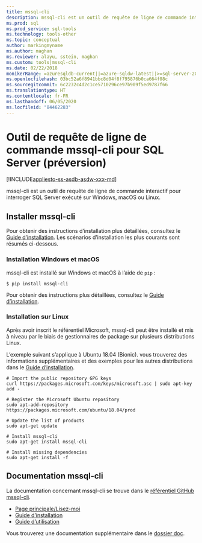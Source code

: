 ```yaml
---
title: mssql-cli
description: mssql-cli est un outil de requête de ligne de commande interactif pour SQL Server qui s’exécute sur Windows, macOS ou Linux.
ms.prod: sql
ms.prod_service: sql-tools
ms.technology: tools-other
ms.topic: conceptual
author: markingmyname
ms.author: maghan
ms.reviewer: alayu, sstein, maghan
ms.custom: tools|mssql-cli
ms.date: 02/22/2018
monikerRange: =azuresqldb-current||=azure-sqldw-latest||>=sql-server-2016||=sqlallproducts-allversions||>=sql-server-linux-2017
ms.openlocfilehash: 03bc52a6f8941bbc8d04f8f795876b0ca664f08c
ms.sourcegitcommit: 6c2232c4d2c1ce5710296ce97b909f5ed9787f66
ms.translationtype: HT
ms.contentlocale: fr-FR
ms.lasthandoff: 06/05/2020
ms.locfileid: "84462283"
---
```

# <a name="mssql-cli-command-line-query-tool-for-sql-server-preview"></a>Outil de requête de ligne de commande mssql-cli pour SQL Server (préversion)

[!INCLUDE[appliesto-ss-asdb-asdw-xxx-md](../includes/appliesto-ss-asdb-asdw-xxx-md.md)]

mssql-cli est un outil de requête de ligne de commande interactif pour interroger SQL Server exécuté sur Windows, macOS ou Linux.

## <a name="install-mssql-cli"></a>Installer mssql-cli

Pour obtenir des instructions d’installation plus détaillées, consultez le [Guide d’installation](https://github.com/dbcli/mssql-cli/tree/master/doc/installation). Les scénarios d’installation les plus courants sont résumés ci-dessous.

### <a name="windows-and-macos-installation"></a>Installation Windows et macOS

mssql-cli est installé sur Windows et macOS à l’aide de `pip` :

```$ pip install mssql-cli```

Pour obtenir des instructions plus détaillées, consultez le [Guide d’installation](https://github.com/dbcli/mssql-cli/tree/master/doc/installation).

### <a name="linux-installation"></a>Installation sur Linux

Après avoir inscrit le référentiel Microsoft, mssql-cli peut être installé et mis à niveau par le biais de gestionnaires de package sur plusieurs distributions Linux.

L’exemple suivant s’applique à Ubuntu 18.04 (Bionic). vous trouverez des informations supplémentaires et des exemples pour les autres distributions dans le [Guide d’installation](https://github.com/dbcli/mssql-cli/tree/master/doc/installation).

```
# Import the public repository GPG keys
curl https://packages.microsoft.com/keys/microsoft.asc | sudo apt-key add -

# Register the Microsoft Ubuntu repository
sudo apt-add-repository https://packages.microsoft.com/ubuntu/18.04/prod

# Update the list of products
sudo apt-get update

# Install mssql-cli
sudo apt-get install mssql-cli

# Install missing dependencies
sudo apt-get install -f
```

## <a name="mssql-cli-documentation"></a>Documentation mssql-cli

La documentation concernant mssql-cli se trouve dans le [référentiel GitHub mssql-cli](https://github.com/dbcli/mssql-cli).

- [Page principale/Lisez-moi](https://github.com/dbcli/mssql-cli)
- [Guide d’installation](https://github.com/dbcli/mssql-cli/tree/master/doc/installation)
- [Guide d’utilisation](https://github.com/dbcli/mssql-cli/blob/master/doc/usage_guide.md)

Vous trouverez une documentation supplémentaire dans le [dossier doc](https://github.com/dbcli/mssql-cli/tree/master/doc).
